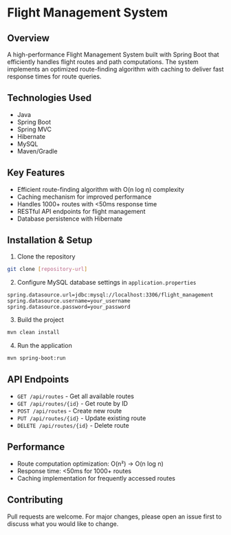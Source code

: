 # Flight Management System

## Overview
A high-performance Flight Management System built with Spring Boot that efficiently handles flight routes and path computations. The system implements an optimized route-finding algorithm with caching to deliver fast response times for route queries.

## Technologies Used
- Java
- Spring Boot
- Spring MVC
- Hibernate
- MySQL
- Maven/Gradle

## Key Features
- Efficient route-finding algorithm with O(n log n) complexity
- Caching mechanism for improved performance
- Handles 1000+ routes with <50ms response time
- RESTful API endpoints for flight management
- Database persistence with Hibernate

## Installation & Setup
1. Clone the repository
```bash
git clone [repository-url]
```

2. Configure MySQL database settings in `application.properties`
```properties
spring.datasource.url=jdbc:mysql://localhost:3306/flight_management
spring.datasource.username=your_username
spring.datasource.password=your_password
```

3. Build the project
```bash
mvn clean install
```

4. Run the application
```bash
mvn spring-boot:run
```

## API Endpoints
- `GET /api/routes` - Get all available routes
- `GET /api/routes/{id}` - Get route by ID
- `POST /api/routes` - Create new route
- `PUT /api/routes/{id}` - Update existing route
- `DELETE /api/routes/{id}` - Delete route

## Performance
- Route computation optimization: O(n²) → O(n log n)
- Response time: <50ms for 1000+ routes
- Caching implementation for frequently accessed routes

## Contributing
Pull requests are welcome. For major changes, please open an issue first to discuss what you would like to change.
